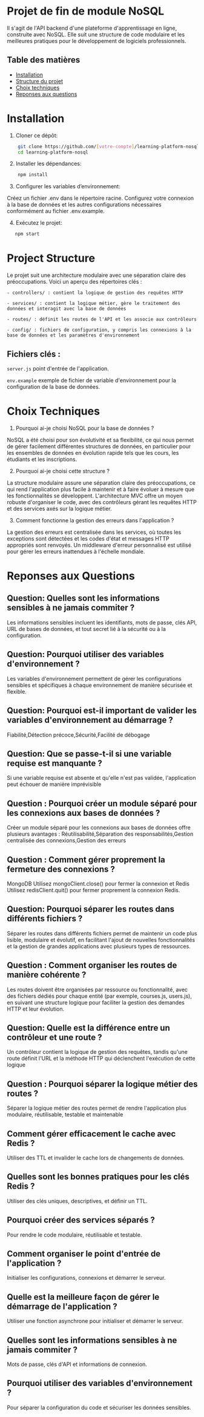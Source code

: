 # Projet de fin de module NoSQL

Il s'agit de l'API backend d'une plateforme d'apprentissage en ligne, construite avec NoSQL. Elle suit une structure de code modulaire et les meilleures pratiques pour le développement de logiciels professionnels.

## Table des matières

- [Installation](#installation)
- [Structure du projet](#project-structure)
- [Choix techniques](#choix-techniques)
- [Reponses aux questions](#reponses-aux-questions)

# Installation

1. Cloner ce dépôt:

```bash
    git clone https://github.com/[votre-compte]/learning-platform-nosql
    cd learning-platform-nosql
```

2. Installer les dépendances:

```bash
    npm install
```

3. Configurer les variables d’environnement:

Créez un fichier .env dans le répertoire racine.
Configurez votre connexion à la base de données et les autres configurations nécessaires conformément au fichier .env.example.

4. Exécutez le projet:

```bash
   npm start
```

# Project Structure

Le projet suit une architecture modulaire avec une séparation claire des préoccupations. Voici un aperçu des répertoires clés :

    - controllers/ : contient la logique de gestion des requêtes HTTP

    - services/ : contient la logique métier, gère le traitement des données et interagit avec la base de données

    - routes/ : définit les routes de l'API et les associe aux contrôleurs

    - config/ : fichiers de configuration, y compris les connexions à la base de données et les paramètres d'environnement

## Fichiers clés :

`server.js` point d'entrée de l'application.

`env.example` exemple de fichier de variable d'environnement pour la configuration de la base de données.

# Choix Techniques

1. Pourquoi ai-je choisi NoSQL pour la base de données ?

NoSQL a été choisi pour son évolutivité et sa flexibilité, ce qui nous permet de gérer facilement différentes structures de données, en particulier pour les ensembles de données en évolution rapide tels que les cours, les étudiants et les inscriptions.

2. Pourquoi ai-je choisi cette structure ?

La structure modulaire assure une séparation claire des préoccupations, ce qui rend l'application plus facile à maintenir et à faire évoluer à mesure que les fonctionnalités se développent. L'architecture MVC offre un moyen robuste d'organiser le code, avec des contrôleurs gérant les requêtes HTTP et des services axés sur la logique métier.

3. Comment fonctionne la gestion des erreurs dans l'application ?

La gestion des erreurs est centralisée dans les services, où toutes les exceptions sont détectées et les codes d'état et messages HTTP appropriés sont renvoyés. Un middleware d'erreur personnalisé est utilisé pour gérer les erreurs inattendues à l'échelle mondiale.

# Reponses aux Questions

## Question: Quelles sont les informations sensibles à ne jamais commiter ?

Les informations sensibles incluent les identifiants, mots de passe, clés API, URL de bases de données, et tout secret lié à la sécurité ou à la configuration.

## Question: Pourquoi utiliser des variables d'environnement ?

Les variables d'environnement permettent de gérer les configurations sensibles et spécifiques à chaque environnement de manière sécurisée et flexible.

## Question: Pourquoi est-il important de valider les variables d'environnement au démarrage ?

Fiabilité,Détection précoce,Sécurité,Facilité de débogage

## Question: Que se passe-t-il si une variable requise est manquante ?

Si une variable requise est absente et qu'elle n'est pas validée, l'application peut échouer de manière imprévisible

## Question : Pourquoi créer un module séparé pour les connexions aux bases de données ?

Créer un module séparé pour les connexions aux bases de données offre plusieurs avantages : Réutilisabilité,Séparation des responsabilités,Gestion centralisée des connexions,Gestion des erreurs

## Question : Comment gérer proprement la fermeture des connexions ?

MongoDB Utilisez mongoClient.close() pour fermer la connexion et Redis Utilisez redisClient.quit() pour fermer proprement la connexion Redis.

## Question: Pourquoi séparer les routes dans différents fichiers ?

Séparer les routes dans différents fichiers permet de maintenir un code plus lisible, modulaire et évolutif, en facilitant l'ajout de nouvelles fonctionnalités et la gestion de grandes applications avec plusieurs types de ressources.

## Question : Comment organiser les routes de manière cohérente ?

Les routes doivent être organisées par ressource ou fonctionnalité, avec des fichiers dédiés pour chaque entité (par exemple, courses.js, users.js), en suivant une structure logique pour faciliter la gestion des demandes HTTP et leur évolution.

## Question: Quelle est la différence entre un contrôleur et une route ?

Un contrôleur contient la logique de gestion des requêtes, tandis qu'une route définit l'URL et la méthode HTTP qui déclenchent l'exécution de cette logique

## Question : Pourquoi séparer la logique métier des routes ?

Séparer la logique métier des routes permet de rendre l'application plus modulaire, réutilisable, testable et maintenable

## Comment gérer efficacement le cache avec Redis ?

Utiliser des TTL et invalider le cache lors de changements de données.

## Quelles sont les bonnes pratiques pour les clés Redis ?

Utiliser des clés uniques, descriptives, et définir un TTL.

## Pourquoi créer des services séparés ?

Pour rendre le code modulaire, réutilisable et testable.

## Comment organiser le point d'entrée de l'application ?

Initialiser les configurations, connexions et démarrer le serveur.

## Quelle est la meilleure façon de gérer le démarrage de l'application ?

Utiliser une fonction asynchrone pour initialiser et démarrer le serveur.

## Quelles sont les informations sensibles à ne jamais commiter ?

Mots de passe, clés d'API et informations de connexion.

## Pourquoi utiliser des variables d'environnement ?

Pour séparer la configuration du code et sécuriser les données sensibles.
